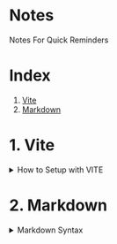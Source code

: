 # Notes
Notes For Quick Reminders

# Index
1. [Vite](#Vite)
1. [Markdown](#Markdown)

# 1. Vite

<details>
<Summary>How to Setup with VITE</Summary>


```bash
    npm create vite@latest
```
- Follow on screen instructions. 
- If you already created a folder for project, leave project name empty. 
- Select what you need from displayed list.


</details>

# 2. Markdown

<details>
<Summary>Markdown Syntax</Summary>

- Table of Contents Link

```bash
    [a link](# MyTitle)
```
```bash
    [a link](# With-Spaces-Like-This)
```


</details>
